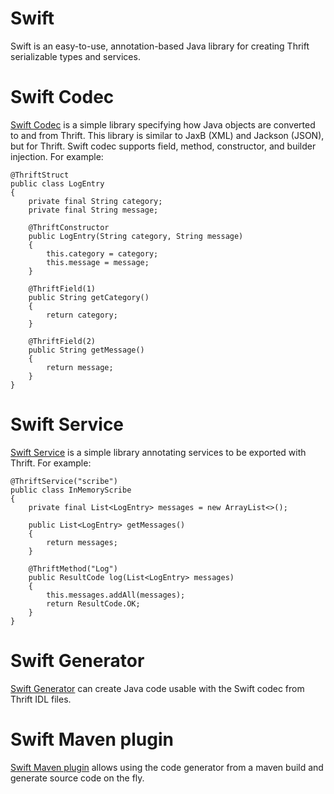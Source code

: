 # Swift

Swift is an easy-to-use, annotation-based Java library for creating Thrift
serializable types and services.

# Swift Codec

[Swift Codec](https://github.com/facebook/swift/tree/master/swift-codec) is a simple library specifying how Java
objects are converted to and from Thrift.  This library is similar to JaxB
(XML) and Jackson (JSON), but for Thrift.  Swift codec supports field, method,
constructor, and builder injection.  For example:

    @ThriftStruct
    public class LogEntry
    {
        private final String category;
        private final String message;

        @ThriftConstructor
        public LogEntry(String category, String message)
        {
            this.category = category;
            this.message = message;
        }

        @ThriftField(1)
        public String getCategory()
        {
            return category;
        }

        @ThriftField(2)
        public String getMessage()
        {
            return message;
        }
    }    


# Swift Service

[Swift Service](https://github.com/facebook/swift/tree/master/swift-service) is a simple library annotating
services to be exported with Thrift.   For example:

    @ThriftService("scribe")
    public class InMemoryScribe
    {
        private final List<LogEntry> messages = new ArrayList<>();

        public List<LogEntry> getMessages()
        {
            return messages;
        }

        @ThriftMethod("Log")
        public ResultCode log(List<LogEntry> messages)
        {
            this.messages.addAll(messages);
            return ResultCode.OK;
        }
    }

# Swift Generator

[Swift Generator](https://github.com/facebook/swift/tree/master/swift-generator) can create Java code usable with the Swift codec from Thrift IDL files.

# Swift Maven plugin

[Swift Maven plugin](https://github.com/facebook/swift/tree/master/swift-maven-plugin) allows using the code generator from a maven build and generate source code on the fly.
